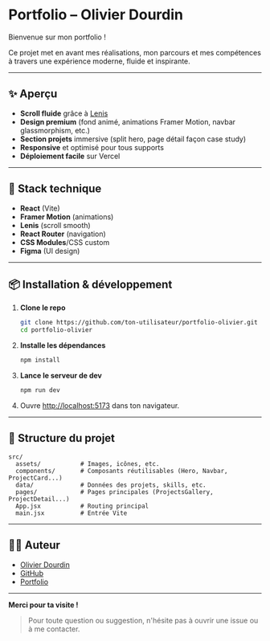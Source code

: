 # Portfolio – Olivier Dourdin

Bienvenue sur mon portfolio !

Ce projet met en avant mes réalisations, mon parcours et mes compétences à travers une expérience moderne, fluide et inspirante.

---

## ✨ Aperçu

- **Scroll fluide** grâce à [Lenis](https://github.com/studio-freight/lenis)
- **Design premium** (fond animé, animations Framer Motion, navbar glassmorphism, etc.)
- **Section projets** immersive (split hero, page détail façon case study)
- **Responsive** et optimisé pour tous supports
- **Déploiement facile** sur Vercel

---

## 🚀 Stack technique

- **React** (Vite)
- **Framer Motion** (animations)
- **Lenis** (scroll smooth)
- **React Router** (navigation)
- **CSS Modules**/CSS custom
- **Figma** (UI design)

---

## 📦 Installation & développement

1. **Clone le repo**
   ```bash
   git clone https://github.com/ton-utilisateur/portfolio-olivier.git
   cd portfolio-olivier
   ```
2. **Installe les dépendances**
   ```bash
   npm install
   ```
3. **Lance le serveur de dev**
   ```bash
   npm run dev
   ```
4. Ouvre [http://localhost:5173](http://localhost:5173) dans ton navigateur.

---

## 📁 Structure du projet

```
src/
  assets/           # Images, icônes, etc.
  components/       # Composants réutilisables (Hero, Navbar, ProjectCard...)
  data/             # Données des projets, skills, etc.
  pages/            # Pages principales (ProjectsGallery, ProjectDetail...)
  App.jsx           # Routing principal
  main.jsx          # Entrée Vite
```

---

## 👨‍💻 Auteur

- [Olivier Dourdin](https://www.linkedin.com/in/olivier-dourdin-3a58a6268/)
- [GitHub](https://github.com/OLIDRN)
- [Portfolio](https://dourdin-olivier-portfolio.vercel.app)

---

**Merci pour ta visite !**

> Pour toute question ou suggestion, n'hésite pas à ouvrir une issue ou à me contacter.
